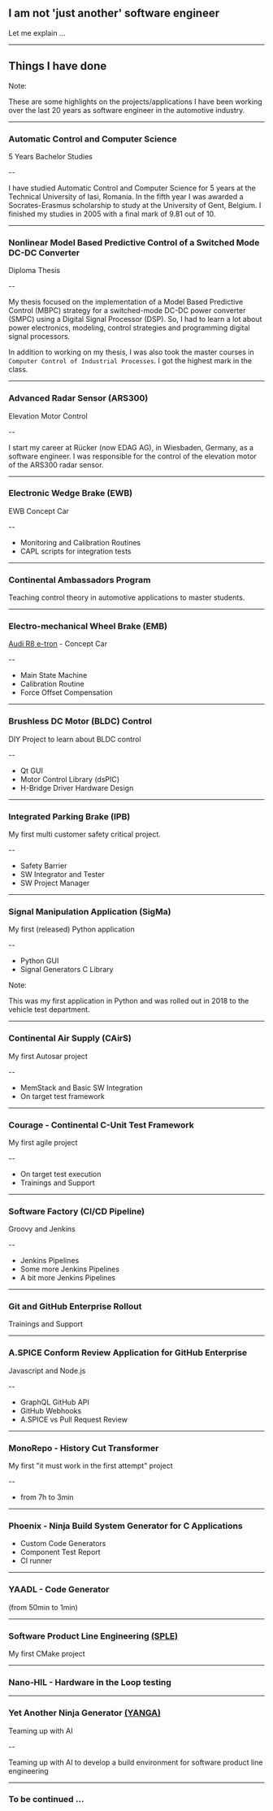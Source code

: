 ## I am not 'just another' software engineer
Let me explain ...

---

## Things I have done

Note:

These are some highlights on the projects/applications I have been working over the last 20 years
as software engineer in the automotive industry.

---

### Automatic Control and Computer Science
5 Years Bachelor Studies

--

I have studied Automatic Control and Computer Science for 5 years at the Technical University of Iasi, Romania.
In the fifth year I was awarded a Socrates-Erasmus scholarship to study at the University of Gent, Belgium.
I finished my studies in 2005 with a final mark of 9.81 out of 10.

---

### Nonlinear Model Based Predictive Control of a Switched Mode DC-DC Converter
Diploma Thesis

--

My thesis focused on the implementation of a Model Based Predictive Control (MBPC) 
strategy for a switched-mode DC-DC power converter (SMPC) using a Digital Signal 
Processor (DSP). So, I had to learn a lot about power electronics, modeling,
control strategies and programming digital signal processors.

In addition to working on my thesis, I was also took the master courses in
`Computer Control of Industrial Processes`. I got the highest mark in the class.

---

### Advanced Radar Sensor (ARS300)
Elevation Motor Control

--

I start my career at Rücker (now EDAG AG), in Wiesbaden, Germany, as a software engineer.
I was responsible for the control of the elevation motor of the ARS300 radar sensor.

---

### Electronic Wedge Brake (EWB)
EWB Concept Car

--

* Monitoring and Calibration Routines
* CAPL scripts for integration tests

---

### Continental Ambassadors Program
Teaching control theory in automotive applications to master students.

---

### Electro-mechanical Wheel Brake (EMB)
[Audi R8 e-tron](https://www.audi-mediacenter.com/de/audi-e-tron-155) - Concept Car

--

* Main State Machine
* Calibration Routine
* Force Offset Compensation

---

### Brushless DC Motor (BLDC) Control
DIY Project to learn about BLDC control

--

* Qt GUI
* Motor Control Library (dsPIC)
* H-Bridge Driver Hardware Design

---

### Integrated Parking Brake (IPB)
My first multi customer safety critical project.

--

* Safety Barrier
* SW Integrator and Tester <!-- .element: class="fragment custom blur" -->
* SW Project Manager <!-- .element: class="fragment custom blur" -->

---

### Signal Manipulation Application (SigMa)
My first (released) Python application

--

* Python GUI
* Signal Generators C Library

Note:

This was my first application in Python and was rolled out in 2018 to the vehicle test department.

---

### Continental Air Supply (CAirS)
My first Autosar project

--

* MemStack and Basic SW Integration
* On target test framework

---

### Courage - Continental C-Unit Test Framework
My first agile project

--

* On target test execution
* Trainings and Support

---

### Software Factory (CI/CD Pipeline)
Groovy and Jenkins

--

* Jenkins Pipelines
* Some more Jenkins Pipelines  <!-- .element: class="fragment custom blur" -->
* A bit more Jenkins Pipelines  <!-- .element: class="fragment custom blur" -->

---

### Git and GitHub Enterprise Rollout
Trainings and Support

---

### A.SPICE Conform Review Application for GitHub Enterprise
Javascript and Node.js

--

* GraphQL GitHub API
* GitHub Webhooks
* A.SPICE vs Pull Request Review

---

### MonoRepo - History Cut Transformer
My first "it must work in the first attempt" project

--

* from 7h to 3min

---

### Phoenix - Ninja Build System Generator for C Applications

* Custom Code Generators 
* Component Test Report
* CI runner

---

### YAADL - Code Generator
(from 50min to 1min)

---

### Software Product Line Engineering [(SPLE)](https://github.com/avengineers/spl-core)
My first CMake project 

---

### Nano-HIL - Hardware in the Loop testing

---

### Yet Another Ninja Generator [(YANGA)](https://github.com/cuinixam/yanga)
Teaming up with AI

--

Teaming up with AI to develop a build environment for software product line engineering

---

### To be continued ...